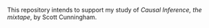 This repository intends to support my study of *Causal Inference, the mixtape*, by Scott Cunningham.
